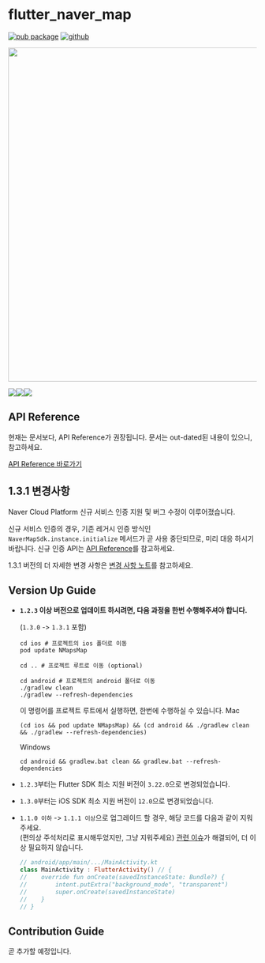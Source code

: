 # flutter_naver_map

[![pub package](https://img.shields.io/pub/v/flutter_naver_map.svg?color=4285F4)](https://pub.dev/packages/flutter_naver_map)
[![github](https://img.shields.io/github/stars/note11g/flutter_naver_map)](https://github.com/note11g/flutter_naver_map)

<a href="https://pub.dev/documentation/flutter_naver_map/" alt="go to documentation page"><img width="676" src="https://raw.githubusercontent.com/note11g/flutter_naver_map/main/readme_summary.webp"/></a>


<a href="https://note11.dev/flutter_naver_map" alt="go to documentation page"><img src="https://github.com/note11g/flutter_naver_map/assets/67783062/f3c9c433-0a45-4d35-95b6-3baf753878e0"/></a><a href="https://github.com/note11g/flutter_naver_map/issues" alt="go to github issue page"><img src="https://github.com/note11g/flutter_naver_map/assets/67783062/89efa17d-bf96-413d-b910-0f38e9c36c3f"/></a><a href="https://github.com/users/note11g/projects/2/views/2" alt="go to issue tracker page"><img src="https://github.com/note11g/flutter_naver_map/assets/67783062/4bb00306-85e6-4e4d-9329-6129d6f344f6"/></a>

## API Reference

현재는 문서보다, API Reference가 권장됩니다. 문서는 out-dated된 내용이 있으니, 참고하세요.

[API Reference 바로가기](https://pub.dev/documentation/flutter_naver_map/latest/)


## 1.3.1 변경사항

Naver Cloud Platform 신규 서비스 인증 지원 및 버그 수정이 이루어졌습니다.

신규 서비스 인증의 경우, 기존 레거시 인증 방식인 `NaverMapSdk.instance.initialize` 메서드가 곧 사용 중단되므로, 미리 대응 하시기 바랍니다.
신규 인증 API는 [API Reference](https://pub.dev/documentation/flutter_naver_map/latest/flutter_naver_map/FlutterNaverMap/init.html)를 참고하세요.

1.3.1 버전의 더 자세한 변경 사항은 [변경 사항 노트](https://github.com/note11g/flutter_naver_map/blob/main/CHANGELOG.md#131)를 참고하세요.


## Version Up Guide

- **`1.2.3` 이상 버전으로 업데이트 하시려면, 다음 과정을 한번 수행해주셔야 합니다.**

  (`1.3.0` -> `1.3.1` 포함)

    ```shell
    cd ios # 프로젝트의 ios 폴더로 이동
    pod update NMapsMap
  
    cd .. # 프로젝트 루트로 이동 (optional)
  
    cd android # 프로젝트의 android 폴더로 이동
    ./gradlew clean
    ./gradlew --refresh-dependencies
    ```
  
    이 명령어를 프로젝트 루트에서 실행하면, 한번에 수행하실 수 있습니다.
    Mac
    ```shell
    (cd ios && pod update NMapsMap) && (cd android && ./gradlew clean && ./gradlew --refresh-dependencies)
    ```
    Windows
    ```shell
    cd android && gradlew.bat clean && gradlew.bat --refresh-dependencies
    ``` 


- `1.2.3`부터는 Flutter SDK 최소 지원 버전이 `3.22.0`으로 변경되었습니다.

- `1.3.0`부터는 iOS SDK 최소 지원 버전이 `12.0`으로 변경되었습니다.
  
- `1.1.0 이하` -> `1.1.1 이상`으로 업그레이드 할 경우, 해당 코드를 다음과 같이 지워주세요.<br>(편의상 주석처리로 표시해두었지만, 그냥 지워주세요)
    [관련 이슈](https://github.com/note11g/flutter_naver_map/issues/56)가 해결되어, 더 이상 필요하지 않습니다.

    ```kotlin 
    // android/app/main/.../MainActivity.kt
    class MainActivity : FlutterActivity() // {
    //    override fun onCreate(savedInstanceState: Bundle?) {
    //        intent.putExtra("background_mode", "transparent")
    //        super.onCreate(savedInstanceState)
    //    }
    // }
    ```

## Contribution Guide

곧 추가할 예정입니다.
